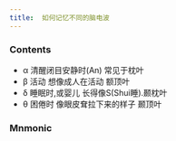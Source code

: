 ```yaml
---
title:  如何记忆不同的脑电波
--- 
```


### Contents
- α 清醒闭目安静时(An) 常见于枕叶
- β 活动 想像成人在活动 额顶叶
- δ 睡眠时,或婴儿 长得像S(Shui睡).颞枕叶
- θ 困倦时 像眼皮耷拉下来的样子 颞顶叶

### Mnmonic
<object type="image/svg+xml" style="width:100%;" data="/note-images/如何记忆脑电波的常见部位"></object>

